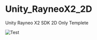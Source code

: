 # Unity_RayneoX2_2D
Unity Rayneo X2 SDK 2D Only Templete

![Test](https://github.com/user-attachments/assets/8a2e7145-9f11-47ca-bde7-c4425ef03eec)
